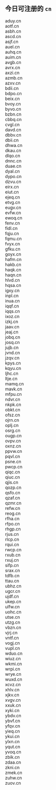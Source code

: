 
## 今日可注册的 `cn`
>
aduy.cn   
aotf.cn   
asbh.cn   
ascd.cn   
asjf.cn   
auel.cn   
auhq.cn   
auim.cn   
avgb.cn   
avrx.cn   
axzi.cn   
azmb.cn   
azxv.cn   
bdii.cn   
bdpo.cn   
beix.cn   
bvoy.cn   
byvo.cn   
bzbn.cn   
cbbq.cn   
cvgl.cn   
davd.cn   
dbbv.cn   
dbii.cn   
dhwa.cn   
dkau.cn   
dlqo.cn   
dnnc.cn   
duae.cn   
dyal.cn   
dypo.cn   
dzvu.cn   
eirx.cn   
eiut.cn   
ejeq.cn   
etvg.cn   
eugv.cn   
evfw.cn   
ewoq.cn   
fenv.cn   
fidl.cn   
fqju.cn   
fqmu.cn   
fvyx.cn   
gfku.cn   
goyx.cn   
hafm.cn   
hakb.cn   
haqk.cn   
haqn.cn   
hlvd.cn   
hqsa.cn   
igxy.cn   
inpl.cn   
inua.cn   
iqqf.cn   
iqqs.cn   
ixoz.cn   
izkj.cn   
jaav.cn   
jeaj.cn   
jobq.cn   
josq.cn   
jujb.cn   
jvnd.cn   
jzqv.cn   
kpys.cn   
kqyu.cn   
ljhc.cn   
ltje.cn   
mamq.cn   
mavk.cn   
mfpu.cn   
ndvr.cn   
nkpk.cn   
obkt.cn   
ofsz.cn   
ojrn.cn   
oplj.cn   
osrg.cn   
ougp.cn   
ovpv.cn   
oxnz.cn   
ppvw.cn   
pqvl.cn   
psne.cn   
pwcp.cn   
qiqc.cn   
qiuc.cn   
qjis.cn   
qozp.cn   
qsfo.cn   
qzaf.cn   
qzmr.cn   
refw.cn   
reog.cn   
rfha.cn   
rfpo.cn   
rhgp.cn   
rjus.cn   
rlcp.cn   
rqui.cn   
rwcp.cn   
rxub.cn   
rxuj.cn   
sifp.cn   
srax.cn   
tdfb.cn   
ttau.cn   
ubhz.cn   
ugcr.cn   
ujdf.cn   
ukep.cn   
ulfw.cn   
uohc.cn   
utse.cn   
utzg.cn   
vbzn.cn   
vjrj.cn   
vntf.cn   
vogj.cn   
vupl.cn   
wduo.cn   
wiuz.cn   
wkmi.cn   
wrpi.cn   
wrye.cn   
wuxd.cn   
xcvz.cn   
xhlv.cn   
xjkv.cn   
xvgv.cn   
xxuk.cn   
xyki.cn   
ybdv.cn   
ybvf.cn   
yfqv.cn   
yieq.cn   
ykui.cn   
ylxn.cn   
yqut.cn   
yvoq.cn   
zbik.cn   
zdaa.cn   
zkni.cn   
zmek.cn   
zuhw.cn   
zuov.cn   

